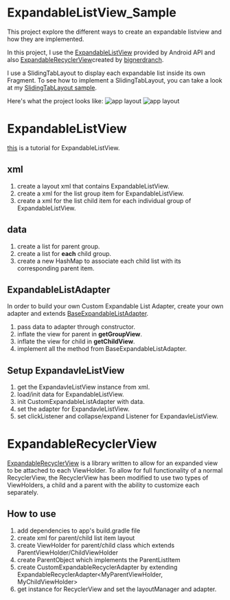 <!-- link -->
[expandable_recycler_view]:https://github.com/bignerdranch/expandable-recycler-view
[bignerdranch]:https://github.com/bignerdranch
[ExpandableListView]:http://developer.android.com/reference/android/widget/ExpandableListView.html
[SlidingTabLayout_my_sample]:https://github.com/mooqoo/SlidingTabLayout_Sample
[ExpandableListView_tutorial]:http://techlovejump.com/android-expandable-listview-tutorial/
[BaseExpandableListAdapter]:http://developer.android.com/reference/android/widget/BaseExpandableListAdapter.html
[ExpandableRecyclerView]:https://github.com/bignerdranch/expandable-recycler-view

# ExpandableListView_Sample

This project explore the different ways to create an expandable listview and how they are implemented.

In this project, I use the [ExpandableListView][ExpandableListView] provided by Android API and also [ExpandableRecyclerView][expandable_recycler_view]created by [bignerdranch][bignerdranch].

I use a SlidingTabLayout to display each expandable list inside its own Fragment. To see how to implement a SlidingTabLayout, you can take a look at my [SlidingTabLayout sample][SlidingTabLayout_my_sample].

Here's what the project looks like:
![app layout](https://cloud.githubusercontent.com/assets/6467567/10414352/ae8de1f6-7002-11e5-9b58-cc7fc9b7ba6d.png)
![app layout](https://cloud.githubusercontent.com/assets/6467567/10414354/b015fc66-7002-11e5-8dd9-3d58f5d333bc.png)


ExpandableListView
==================
[this][ExpandableListView_tutorial] is a tutorial for ExpandableListView.

xml
---
 1.    create a layout xml that contains ExpandableListView.
 2.    create a xml for the list group item for ExpandableListView.
 3.    create a xml for the list child item for each individual group of ExpandableListView.

data
----
 1.    create a list for parent group.
 2.    create a list for **each** child group.
 3.    create a new HashMap to associate each child list with its corresponding parent item.

ExpandableListAdapter
---------------------
In order to build your own Custom Expandable List Adapter, create your own adapter and extends [BaseExpandableListAdapter][BaseExpandableListAdapter].

 1.    pass data to adapter through constructor.
 2.    inflate the view for parent in **getGroupView**.
 3.    inflate the view for child in **getChildView**.
 4.    implement all the method from BaseExpandableListAdapter.

Setup ExpandavleListView
------------------------
 1.    get the ExpandavleListView instance from xml.
 2.    load/init data for ExpandableListView.
 3.    init CustomExpandableListAdapter with data.
 4.    set the adapter for ExpandavleListView.
 5.    set clickListener and collapse/expand Listener for ExpandavleListView.
 
 
ExpandableRecyclerView
======================
[ExpandableRecyclerView][ExpandableRecyclerView] is a library written to allow for an expanded view to be attached to each ViewHolder. To allow for full functionality of a normal RecyclerView, the RecyclerView has been modified to use two types of ViewHolders, a child and a parent with the ability to customize each separately.

How to use
----------
 1.   add dependencies to app's build.gradle file
 2.   create xml for parent/child list item layout
 3.   create ViewHolder for parent/child class which extends ParentViewHolder/ChildViewHolder
 4.   create ParentObject which implements the ParentListItem
 5.   create CustomExpandableRecyclerAdapter by extending ExpandableRecyclerAdapter<MyParentViewHolder, MyChildViewHolder>
 6.   get instance for RecyclerView and set the layoutManager and adapter.
